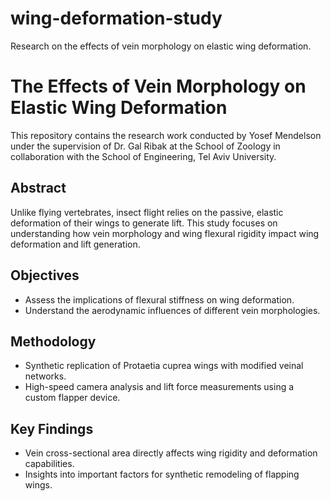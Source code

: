 # wing-deformation-study
Research on the effects of vein morphology on elastic wing deformation.

# The Effects of Vein Morphology on Elastic Wing Deformation
This repository contains the research work conducted by Yosef Mendelson under the supervision of Dr. Gal Ribak at the School of Zoology in collaboration with the School of Engineering, Tel Aviv University.

## Abstract
Unlike flying vertebrates, insect flight relies on the passive, elastic deformation of their wings to generate lift. This study focuses on understanding how vein morphology and wing flexural rigidity impact wing deformation and lift generation.

## Objectives
- Assess the implications of flexural stiffness on wing deformation.
- Understand the aerodynamic influences of different vein morphologies.

## Methodology
- Synthetic replication of Protaetia cuprea wings with modified veinal networks.
- High-speed camera analysis and lift force measurements using a custom flapper device.

## Key Findings
- Vein cross-sectional area directly affects wing rigidity and deformation capabilities.
- Insights into important factors for synthetic remodeling of flapping wings.

